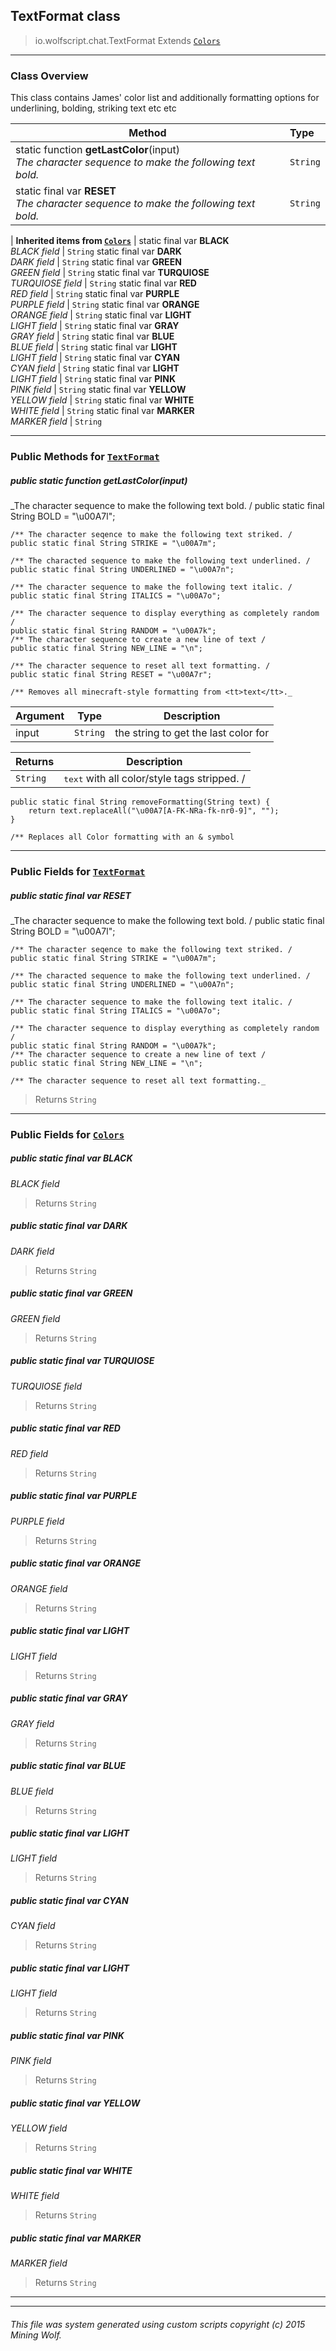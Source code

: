 ## TextFormat __class__

>io.wolfscript.chat.TextFormat
>Extends [`Colors`](Colors.md)

---

### Class Overview

This class contains James' color list and additionally formatting options for underlining, bolding, striking text etc etc

Method | Type   
--- | :--- 
static function __getLastColor__(input) <br> _The character sequence to make the following text bold._ | `String`
static final var __RESET__ <br> _The character sequence to make the following text bold._ | `String`
 |
__Inherited items from [`Colors`](Colors.md)__ |
static final var __BLACK__ <br> _BLACK field_ | `String`
static final var __DARK__ <br> _DARK field_ | `String`
static final var __GREEN__ <br> _GREEN field_ | `String`
static final var __TURQUIOSE__ <br> _TURQUIOSE field_ | `String`
static final var __RED__ <br> _RED field_ | `String`
static final var __PURPLE__ <br> _PURPLE field_ | `String`
static final var __ORANGE__ <br> _ORANGE field_ | `String`
static final var __LIGHT__ <br> _LIGHT field_ | `String`
static final var __GRAY__ <br> _GRAY field_ | `String`
static final var __BLUE__ <br> _BLUE field_ | `String`
static final var __LIGHT__ <br> _LIGHT field_ | `String`
static final var __CYAN__ <br> _CYAN field_ | `String`
static final var __LIGHT__ <br> _LIGHT field_ | `String`
static final var __PINK__ <br> _PINK field_ | `String`
static final var __YELLOW__ <br> _YELLOW field_ | `String`
static final var __WHITE__ <br> _WHITE field_ | `String`
static final var __MARKER__ <br> _MARKER field_ | `String`





---


### Public Methods for [`TextFormat`](TextFormat.md)

##### <a id='getlastcolor'></a>public static function __getLastColor__(input)

_The character sequence to make the following text bold. /
    public static final String BOLD = "\u00A7l";

    /** The character seqence to make the following text striked. /
    public static final String STRIKE = "\u00A7m";

    /** The characted sequence to make the following text underlined. /
    public static final String UNDERLINED = "\u00A7n";

    /** The character sequence to make the following text italic. /
    public static final String ITALICS = "\u00A7o";

    /** The character sequence to display everything as completely random /
    public static final String RANDOM = "\u00A7k";
    /** The character sequence to create a new line of text /
    public static final String NEW_LINE = "\n";

    /** The character sequence to reset all text formatting. /
    public static final String RESET = "\u00A7r";

    /** Removes all minecraft-style formatting from <tt>text</tt>._

Argument | Type | Description  
--- | --- | --- 
input | `String` | the string to get the last color for

Returns | Description
--- | --- 
`String` | <tt>text</tt> with all color/style tags stripped. /
    public static final String removeFormatting(String text) {
        return text.replaceAll("\u00A7[A-FK-NRa-fk-nr0-9]", "");
    }

    /** Replaces all Color formatting with an & symbol


---

### Public Fields for [`TextFormat`](TextFormat.md)

##### <a id='reset'></a>public static final var __RESET__

_The character sequence to make the following text bold. /
    public static final String BOLD = "\u00A7l";

    /** The character seqence to make the following text striked. /
    public static final String STRIKE = "\u00A7m";

    /** The characted sequence to make the following text underlined. /
    public static final String UNDERLINED = "\u00A7n";

    /** The character sequence to make the following text italic. /
    public static final String ITALICS = "\u00A7o";

    /** The character sequence to display everything as completely random /
    public static final String RANDOM = "\u00A7k";
    /** The character sequence to create a new line of text /
    public static final String NEW_LINE = "\n";

    /** The character sequence to reset all text formatting._

>Returns
>  `String`

---

### Public Fields for [`Colors`](Colors.md)

##### <a id='black'></a>public static final var __BLACK__

_BLACK field_

>Returns
>  `String`

##### <a id='dark'></a>public static final var __DARK__

_DARK field_

>Returns
>  `String`

##### <a id='green'></a>public static final var __GREEN__

_GREEN field_

>Returns
>  `String`

##### <a id='turquiose'></a>public static final var __TURQUIOSE__

_TURQUIOSE field_

>Returns
>  `String`

##### <a id='red'></a>public static final var __RED__

_RED field_

>Returns
>  `String`

##### <a id='purple'></a>public static final var __PURPLE__

_PURPLE field_

>Returns
>  `String`

##### <a id='orange'></a>public static final var __ORANGE__

_ORANGE field_

>Returns
>  `String`

##### <a id='light'></a>public static final var __LIGHT__

_LIGHT field_

>Returns
>  `String`

##### <a id='gray'></a>public static final var __GRAY__

_GRAY field_

>Returns
>  `String`

##### <a id='blue'></a>public static final var __BLUE__

_BLUE field_

>Returns
>  `String`

##### <a id='light'></a>public static final var __LIGHT__

_LIGHT field_

>Returns
>  `String`

##### <a id='cyan'></a>public static final var __CYAN__

_CYAN field_

>Returns
>  `String`

##### <a id='light'></a>public static final var __LIGHT__

_LIGHT field_

>Returns
>  `String`

##### <a id='pink'></a>public static final var __PINK__

_PINK field_

>Returns
>  `String`

##### <a id='yellow'></a>public static final var __YELLOW__

_YELLOW field_

>Returns
>  `String`

##### <a id='white'></a>public static final var __WHITE__

_WHITE field_

>Returns
>  `String`

##### <a id='marker'></a>public static final var __MARKER__

_MARKER field_

>Returns
>  `String`

---


---


###### This file was system generated using custom scripts copyright (c) 2015 Mining Wolf.
	

